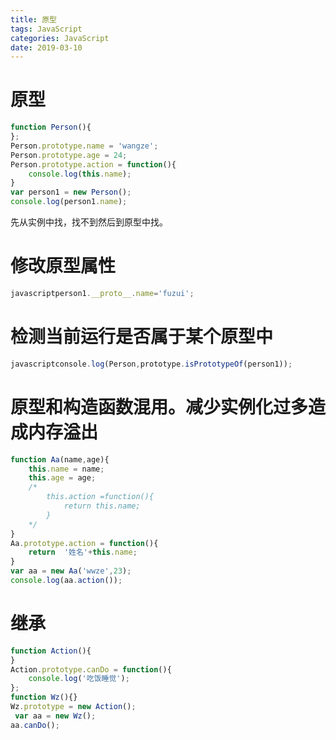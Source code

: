 ```yaml
---
title: 原型 
tags: JavaScript
categories: JavaScript
date: 2019-03-10
---
```


# 原型

```javascript
function Person(){
};
Person.prototype.name = 'wangze';
Person.prototype.age = 24;
Person.prototype.action = function(){
    console.log(this.name);
}
var person1 = new Person();
console.log(person1.name);
```



先从实例中找，找不到然后到原型中找。

# 修改原型属性

```javascript
javascriptperson1.__proto__.name='fuzui';
```



# 检测当前运行是否属于某个原型中

```javascript
javascriptconsole.log(Person,prototype.isPrototypeOf(person1));
```



# 原型和构造函数混用。减少实例化过多造成内存溢出

```javascript
function Aa(name,age){
    this.name = name;
    this.age = age;
    /*
        this.action =function(){
            return this.name;
        }
    */
}
Aa.prototype.action = function(){
    return  '姓名'+this.name;
}
var aa = new Aa('wwze',23);
console.log(aa.action());
```



# 继承

```javascript
function Action(){
}
Action.prototype.canDo = function(){
    console.log('吃饭睡觉');
};
function Wz(){}
Wz.prototype = new Action();
 var aa = new Wz();
aa.canDo();
```

